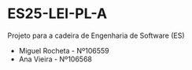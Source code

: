 # ES25-LEI-PL-A
Projeto para a cadeira de Engenharia de Software (ES)

- Miguel Rocheta - Nº106559
- Ana Vieira - Nº106568
